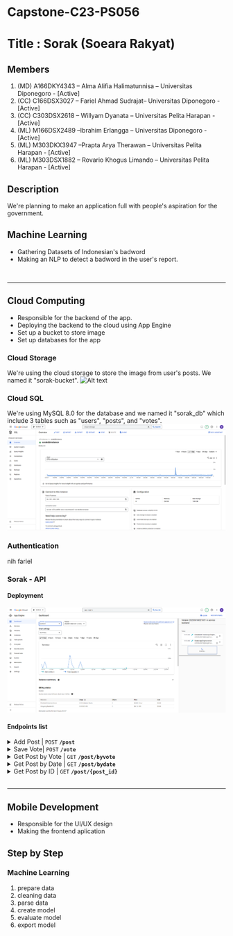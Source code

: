 # Capstone-C23-PS056
# Title : Sorak (Soeara Rakyat)

## <b>Members</b> 
1. (MD) A166DKY4343 – Alma Alifia Halimatunnisa – Universitas Diponegoro - [Active]
2. (CC) C166DSX3027 – Fariel Ahmad Sudrajat– Universitas Diponegoro - [Active]
3. (CC) C303DSX2618 – Willyam Dyanata – Universitas Pelita Harapan - [Active] 
4. (ML) M166DSX2489 –Ibrahim Erlangga – Universitas Diponegoro - [Active]
5. (ML) M303DKX3947 –Prapta Arya Therawan – Universitas Pelita Harapan - [Active]
6. (ML) M303DSX1882 – Rovario Khogus Limando – Universitas Pelita Harapan - [Active]

## Description
We're planning to make an application full with people's aspiration for the government. 


## Machine Learning
- Gathering Datasets of Indonesian's badword
- Making an NLP to detect a badword in the user's report.

<br>

---
## Cloud Computing
- Responsible for the backend of the app.
- Deploying the backend to the cloud using App Engine
- Set up a bucket to store image
- Set up databases for the app


### <b>Cloud Storage</b>
We're using the cloud storage to store the image from user's posts. We named it "sorak-bucket".
![Alt text](img/image.png)

### <b>Cloud SQL</b>
We're using MySQL 8.0 for the database and we named it "sorak_db" which include 3 tables such as "users", "posts", and "votes".
![Alt text](img/cloudSQL.png)

### <b>Authentication</b>
nih fariel

### <b>Sorak - API</b>

#### Deployment
![Alt text](img/Appengine.png)
#### Endpoints list

<details>
 <summary>Add Post | <code>POST</code> <code><b>/post</b></code></summary>

#### URL

`/post`

#### Method

`POST`

#### Parameters

> | key                   | type     | data type | description |
> | --------------------- | -------- | --------- | ----------- |
> | user_id                  | required | string       | N/A         |
> | category                 | required | string    | N/A         |
> | caption                  | required | string       | N/A         |
> | attachment                 | required | .img, .png    | N/A         |
</details>

<details>
 <summary>Save Vote| <code>POST</code> <code><b>/vote</b></code></summary>

#### URL

`/vote`

#### Method

`POST`

#### Parameters

`user_id, post_id`

 </details>

<details>
 <summary>Get Post by Vote | <code>GET</code> <code><b>/post/byvote</b></code></summary>

#### URL

`/post/byvote`

#### Method

`GET`

#### Parameters

`N/A`

#### Responses

status: `200 OK`

```json
[
    {
        "post_id": "postGAq8cQHTF6",
        "user_id": "user01",
        "category": "aspirasi",
        "caption": "kalau ada yang ribet napa pilih yang gampang",
        "image_url": " https://storage.googleapis.com/sorak-bucket/20230616-032206",
        "createdAt": "2023-06-14T04:35:47.000Z",
        "vote": 5
    },
    {
        "post_id": "postiG-MsnM7eD",
        "user_id": "user03",
        "category": "pengaduhan",
        "caption": "Pohon tumbang penyebab banjir ini masih dibiarkan dan tidak ada tindakan dari pemerintah",
        "image_url": "https://storage.googleapis.com/sorak-bucket/20230616-032112 ",
        "createdAt": "2023-06-14T11:30:33.000Z",
        "vote": 4
    },
    {
        "post_id": "postleK3FuHcbY",
        "user_id": "user02",
        "category": "pengaduhan",
        "caption": "Ini jalan ga ada yang perbaikin udah 10 tahun",
        "image_url": "https://storage.googleapis.com/sorak-bucket/20230616-032406",
        "createdAt": "2023-06-14T11:27:16.000Z",
        "vote": 2
    }
]
```

</details>

<details>
 <summary>Get Post by Date | <code>GET</code> <code><b>/post/bydate</b></code></summary>

#### URL

`/post/bydate`

#### Method

`GET`

#### Parameters

`N/A`

#### Responses

status: `200 OK`

```json
[
    {
        "post_id": "postiG-MsnM7eD",
        "user_id": "user03",
        "category": "pengaduhan",
        "caption": "Pohon tumbang penyebab banjir ini masih dibiarkan dan tidak ada tindakan dari pemerintah",
        "image_url": "https://storage.googleapis.com/sorak-bucket/20230616-032112 ",
        "createdAt": "2023-06-14T11:30:33.000Z",
        "vote": 4
    },
    {
        "post_id": "postleK3FuHcbY",
        "user_id": "user02",
        "category": "pengaduhan",
        "caption": "Ini jalan ga ada yang perbaikin udah 10 tahun",
        "image_url": "https://storage.googleapis.com/sorak-bucket/20230616-032406",
        "createdAt": "2023-06-14T11:27:16.000Z",
        "vote": 2
    },
    {
        "post_id": "postGAq8cQHTF6",
        "user_id": "user01",
        "category": "aspirasi",
        "caption": "kalau ada yang ribet napa pilih yang gampang",
        "image_url": " https://storage.googleapis.com/sorak-bucket/20230616-032206",
        "createdAt": "2023-06-14T04:35:47.000Z",
        "vote": 5
    }
]
```

</details>

<details>
 <summary>Get Post by ID | <code>GET</code> <code><b>/post/{post_id}</b></code></summary>

#### URL

`/post/{post_id}`

#### Method

`GET`

#### Parameters

`post_id`

#### Responses

status: `200 OK`

```json
{
    "post": {
        "post_id": "postGAq8cQHTF6",
        "user_id": "user01",
        "category": "aspirasi",
        "caption": "kalau ada yang ribet napa pilih yang gampang",
        "image_url": " https://storage.googleapis.com/sorak-bucket/20230616-032206",
        "createdAt": "2023-06-14T04:35:47.000Z",
        "vote": 5
    }
}
```

</details><br>

---

## Mobile Development
- Responsible for the UI/UX design
- Making the frontend aplication

## Step by Step

### Machine Learning
1. prepare data
2. cleaning data
3. parse data
4. create model
5. evaluate model
6. export model
